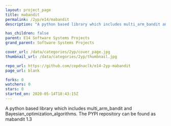 ```yaml
---
layout: project_page
title: mabandit
permalink: /2yp/e14/mabandit
description: "A python based library which includes multi_arm_bandit and Bayesian_optimization_algorithms. The PYPI repository  can be found as mabandit 1.3"

has_children: false
parent: E14 Software Systems Projects
grand_parent: Software Systems Projects

cover_url: /data/categories/2yp/cover_page.jpg
thumbnail_url: /data/categories/2yp/thumbnail.jpg

repo_url: https://github.com/cepdnaclk/e14-2yp-mabandit
page_url: blank

forks: 0
watchers: 0
stars: 0
started_on: 2020-05-14T18:43:15Z
---
```

A python based library which includes multi_arm_bandit and Bayesian_optimization_algorithms. The PYPI repository  can be found as mabandit 1.3

